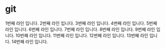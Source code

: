 # git

1번째 라인 입니다.
2번째 라인 입니다.
3번째 라인 입니다.
4번째 라인 입니다.
5번째 라인 입니다.
6번째 라인 입니다.
7번째 라인 입니다.
8번째 라인 입니다.
9번째 라인 입니다.
10번째 라인 입니다.
11번째 라인 입니다.
12번째 라인 입니다.
13번째 라인 입니다.
14번째 라인 입니다.